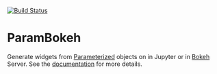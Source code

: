 [![Build Status](https://travis-ci.org/ioam/parambokeh.svg?branch=master)](https://travis-ci.org/ioam/parambokeh)

# ParamBokeh

Generate widgets from [Parameterized](https://github.com/ioam/param) objects on in Jupyter or in [Bokeh](http://bokeh.pydata.org) Server. See the [documentation](https://ioam.github.io/parambokeh/) for more details.
